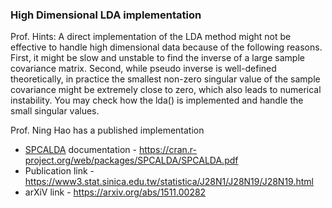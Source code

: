 ### High Dimensional LDA implementation

Prof. Hints: A direct implementation of the LDA method might not be effective to handle high dimensional data because of the following reasons. First, it might be slow and unstable to find the inverse of a large sample covariance matrix. Second, while pseudo inverse is well-defined theoretically, in practice the smallest non-zero singular value of the sample covariance might be extremely close to zero, which also leads to numerical instability. You may check how the lda() is implemented and handle the small singular values. <br>

Prof. Ning Hao has a published implementation
- [SPCALDA](https://cran.r-project.org/web/packages/SPCALDA/index.html) documentation - https://cran.r-project.org/web/packages/SPCALDA/SPCALDA.pdf
- Publication link - https://www3.stat.sinica.edu.tw/statistica/J28N1/J28N19/J28N19.html
- arXiV link - https://arxiv.org/abs/1511.00282

